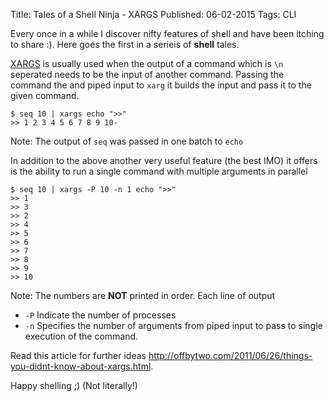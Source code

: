 Title: Tales of a Shell Ninja - XARGS
Published: 06-02-2015
Tags: CLI

Every once in a while I discover nifty features of shell and have been itching to share :). Here goes the first in a serieis of **shell** tales.

[XARGS][x] is usually used when the output of a command which is `\n` seperated needs to be the input of another command. Passing the command the and piped input to `xarg` it builds the input and pass it to the given command.

    $ seq 10 | xargs echo ">>"
    >> 1 2 3 4 5 6 7 8 9 10-

Note: The output of `seq` was passed in one batch to `echo`

In addition to the above another very useful feature (the best IMO) it offers is the ability to run a single command with multiple arguments in parallel

    $ seq 10 | xargs -P 10 -n 1 echo ">>"
    >> 1
    >> 3
    >> 2
    >> 4
    >> 5
    >> 6
    >> 7
    >> 8
    >> 9
    >> 10

Note: The numbers are **NOT** printed in order. Each line of output 

* `-P` Indicate the number of processes 
* `-n` Specifies the number of arguments from piped input to pass to single execution of the command.

[x]: http://en.wikipedia.org/wiki/Xargs

Read this article for further ideas http://offbytwo.com/2011/06/26/things-you-didnt-know-about-xargs.html.

Happy shelling ;) (Not literally!)
